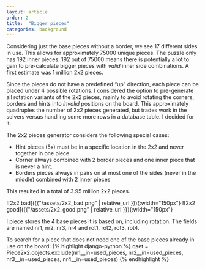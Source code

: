 ```yaml
---
layout: article
order: 2
title:  "Bigger pieces"
categories: background
---
```

Considering just the base pieces without a border, we see 17 different sides in use.
This allows for approximately 75000 unique pieces.
The puzzle only has 192 inner pieces.
192 out of 75000 means there is potentially a lot to gain to pre-calculate bigger pieces with *valid* inner side combinations.
A first estimate was 1 million 2x2 pieces.

Since the pieces do not have a predefined “up” direction, each piece can be placed under 4 possible rotations.
I considered the option to pre-generate all rotation variants of the 2x2 pieces, mainly to avoid rotating the corners, borders and hints into *invalid* positions on the board.
This approximately quadruples the number of 2x2 pieces generated, but trades work in the solvers versus handling some more rows in a database table.
I decided for it.

The 2x2 pieces generator considers the following special cases:
- Hint pieces (5x) must be in a specific location in the 2x2 and never together in one piece.
- Corner always combined with 2 border pieces and one inner piece that is never a hint.
- Borders pieces always in pairs on at most one of the sides (never in the middle) combined with 2 inner pieces

This resulted in a total of 3.95 million 2x2 pieces.

![2x2 bad]({{"/assets/2x2_bad.png" | relative_url }}){:width="150px"}
![2x2 good]({{"/assets/2x2_good.png" | relative_url }}){:width="150px"}

I piece stores the 4 base pieces it is based on, including rotation.
The fields are named nr1, nr2, nr3, nr4 and rot1, rot2, rot3, rot4.

To search for a piece that does not need one of the base pieces already in use on the board:
{% highlight django-python %}
qset = Piece2x2.objects.exclude(nr1__in=used_pieces,
                                nr2__in=used_pieces,
                                nr3__in=used_pieces,
                                nr4__in=used_pieces)
{% endhighlight %}
